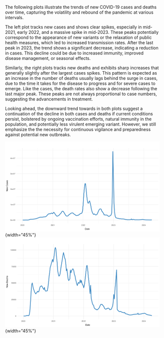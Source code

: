 The following plots illustrate the trends of new COVID-19 cases and deaths over time, capturing the volatility and rebound of the pandemic at various intervals.

The left plot tracks new cases and shows clear spikes, especially in mid-2021, early 2022, and a massive spike in mid-2023. These peaks potentially correspond to the appearance of new variants or the relaxation of public health measures, which led to increased transmission rates. After the last peak in 2023, the trend shows a significant decrease, indicating a reduction in cases. This decline could be due to increased immunity, improved disease management, or seasonal effects.

Similarly, the right plots tracks new deaths and exhibits sharp increases that generally slightly after the largest cases spikes. This pattern is expected as an increase in the number of deaths usually lags behind the surge in cases, due to the time it takes for the disease to progress and for severe cases to emerge. Like the cases, the death rates also show a decrease following the last major peak. These peaks are not always proportional to case numbers, suggesting the advancements in treatment.

Looking ahead, the downward trend towards in both plots suggest a continuation of the decline in both cases and deaths if current conditions persist, bolstered by ongoing vaccination efforts, natural immunity in the population, and potentially less virulent emerging variant. However, we still emphasize the the necessity for continuous vigilance and preparedness against potential new outbreaks.

<p align="middle">

![The number of COVID-19 New Cases Worldwide Over Time](01_plot-world_new_cases.png){width="45%"} ![The number of COVID-19 New Deaths Worldwide Over Time](02_plot-world_new_deaths.png){width="45%"}

</p>
